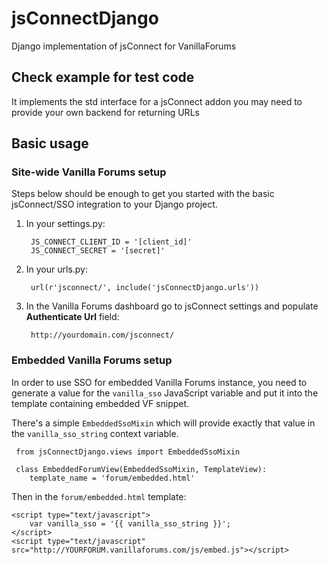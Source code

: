 jsConnectDjango
===============

Django implementation of jsConnect for VanillaForums

## Check example for test code

It implements the std interface for a jsConnect addon
you may need to provide your own backend for returning URLs

Basic usage
-----------

### Site-wide Vanilla Forums setup

Steps below should be enough to get you started with the basic jsConnect/SSO integration to your Django project.

1. In your settings.py:

        JS_CONNECT_CLIENT_ID = '[client_id]'
        JS_CONNECT_SECRET = '[secret]'

2. In your urls.py:

        url(r'jsconnect/', include('jsConnectDjango.urls'))
    
3. In the Vanilla Forums dashboard go to jsConnect settings and populate **Authenticate Url** field:

        http://yourdomain.com/jsconnect/
        
### Embedded Vanilla Forums setup

In order to use SSO for embedded Vanilla Forums instance, you need to generate a value for the ``vanilla_sso`` JavaScript variable and put it into the template containing embedded VF snippet. 

There's a simple ``EmbeddedSsoMixin`` which will provide exactly that value in the ``vanilla_sso_string`` context variable.

     from jsConnectDjango.views import EmbeddedSsoMixin
    
     class EmbeddedForumView(EmbeddedSsoMixin, TemplateView):
        template_name = 'forum/embedded.html'
        
        
Then in the ``forum/embedded.html`` template:
    
    <script type="text/javascript">
        var vanilla_sso = '{{ vanilla_sso_string }}';
    </script>
    <script type="text/javascript" src="http://YOURFORUM.vanillaforums.com/js/embed.js"></script>
        
